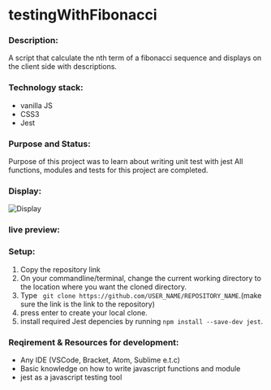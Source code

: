 # testingWithFibonacci

### Description: 
A script that calculate  the nth term of a fibonacci sequence and displays on the client side with descriptions. 


### Technology stack:
* vanilla JS
* CSS3
* Jest

### Purpose and Status: 
Purpose of this project was to learn about writing unit test with jest
All functions, modules and tests  for this project are completed.



### Display: 
![Display](https://res.cloudinary.com/rririsrisurisux/image/upload/v1617451862/fibonaccci_kr75zm.gif)


### live preview:  
<!--https://olukaisaac.netlify.app/-->

### Setup:
1. Copy the repository link 
2. On your commandline/terminal, change the current working directory to the location where you want the cloned directory.
3. Type ``` git clone https://github.com/USER_NAME/REPOSITORY_NAME```.(make sure the link is the link to the repository)
4. press enter to create your local clone.
5. install required Jest depencies by running ``` npm install --save-dev jest ```.

### Reqirement & Resources for development: 
 * Any IDE (VSCode, Bracket, Atom, Sublime e.t.c)
 * Basic knowledge on how to  write javascript functions and module
 * jest as a javascript testing tool
